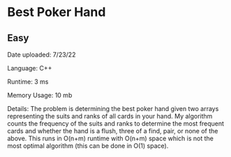 
# Best Poker Hand

## Easy

Date uploaded: 7/23/22

Language: C++

Runtime: 3 ms

Memory Usage: 10 mb

Details: The problem is determining the best poker hand given two arrays representing the suits and ranks of all cards in your hand. My algorithm counts the frequency of the suits and ranks to determine the most frequent cards and whether the hand is a flush, three of a find, pair, or none of the above. This runs in O(n+m) runtime with O(n+m) space which is not the most optimal algorithm (this can be done in O(1) space).
